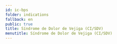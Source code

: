 ```yaml
---
id: ic-bps
folder: indications
fallback: en
public: true
title: Síndrome de Dolor de Vejiga (CI/SDV)
menutitle: Síndrome de Dolor de Vejiga (CI/SDV)
---
```

